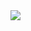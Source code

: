 <img src="https://capsule-render.vercel.app/api?type=wave&height=250&color=auto&text=Hi!%20I'm%20Erin&section=header&reversal=false&fontSize=50" />


